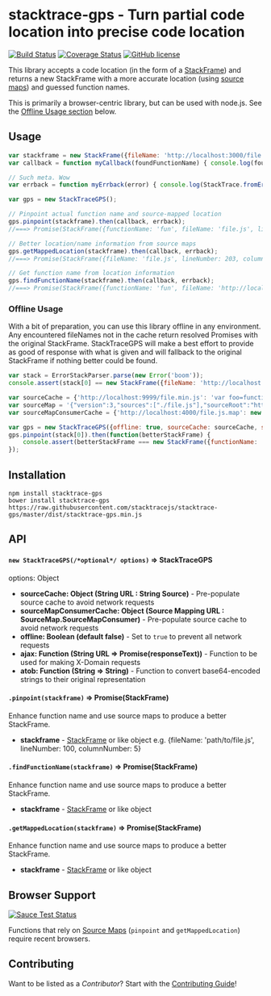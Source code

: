 stacktrace-gps - Turn partial code location into precise code location
===================
[![Build Status](https://travis-ci.org/stacktracejs/stacktrace-gps.svg?branch=master)](https://travis-ci.org/stacktracejs/stacktrace-gps) [![Coverage Status](https://img.shields.io/coveralls/stacktracejs/stacktrace-gps.svg)](https://coveralls.io/r/stacktracejs/stacktrace-gps) [![GitHub license](https://img.shields.io/github/license/stacktracejs/stacktrace-gps.svg)](https://opensource.org/licenses/MIT)

This library accepts a code location (in the form of a [StackFrame](https://github.com/stacktracejs/stackframe)) and
returns a new StackFrame with a more accurate location (using [source maps](http://www.html5rocks.com/en/tutorials/developertools/sourcemaps/)) and guessed function names.

This is primarily a browser-centric library, but can be used with node.js. See the [Offline Usage section](#offline-usage) below.

## Usage
```js
var stackframe = new StackFrame({fileName: 'http://localhost:3000/file.min.js', lineNumber: 1, columnNumber: 3284});
var callback = function myCallback(foundFunctionName) { console.log(foundFunctionName); };

// Such meta. Wow
var errback = function myErrback(error) { console.log(StackTrace.fromError(error)); };

var gps = new StackTraceGPS();

// Pinpoint actual function name and source-mapped location
gps.pinpoint(stackframe).then(callback, errback);
//===> Promise(StackFrame({functionName: 'fun', fileName: 'file.js', lineNumber: 203, columnNumber: 9}), Error)

// Better location/name information from source maps
gps.getMappedLocation(stackframe).then(callback, errback);
//===> Promise(StackFrame({fileName: 'file.js', lineNumber: 203, columnNumber: 9}), Error)

// Get function name from location information
gps.findFunctionName(stackframe).then(callback, errback);
//===> Promise(StackFrame({functionName: 'fun', fileName: 'http://localhost:3000/file.min.js', lineNumber: 1, columnNumber: 3284}), Error)
```

### Offline Usage
With a bit of preparation, you can use this library offline in any environment. Any encountered fileNames not in the cache return resolved
Promises with the original StackFrame. StackTraceGPS will make a best effort to provide as good of response with what is given and will
fallback to the original StackFrame if nothing better could be found.

```js
var stack = ErrorStackParser.parse(new Error('boom'));
console.assert(stack[0] == new StackFrame({fileName: 'http://localhost:9999/file.min.js', lineNumber: 1, columnNumber: 32}));

var sourceCache = {'http://localhost:9999/file.min.js': 'var foo=function(){};function bar(){}var baz=eval("XXX");\n//# sourceMappingURL=file.js.map'};
var sourceMap = '{"version":3,"sources":["./file.js"],"sourceRoot":"http://localhost:4000/","names":["foo","bar","baz","eval"],"mappings":"AAAA,GAAIA,KAAM,YACV,SAASC,QACT,GAAIC,KAAMC,KAAK","file":"file.min.js"}';
var sourceMapConsumerCache = {'http://localhost:4000/file.js.map': new SourceMap.SourceMapConsumer(sourceMap)};

var gps = new StackTraceGPS({offline: true, sourceCache: sourceCache, sourceMapConsumerCache: sourceMapConsumerCache});
gps.pinpoint(stack[0]).then(function(betterStackFrame) {
    console.assert(betterStackFrame === new StackFrame({functionName: 'bar', fileName: 'http://localhost:9999/file.js', lineNumber: 2, columnNumber: 9}));
});
```

## Installation
```
npm install stacktrace-gps
bower install stacktrace-gps
https://raw.githubusercontent.com/stacktracejs/stacktrace-gps/master/dist/stacktrace-gps.min.js
```

## API

#### `new StackTraceGPS(/*optional*/ options)` => StackTraceGPS
options: Object
* **sourceCache: Object (String URL : String Source)** - Pre-populate source cache to avoid network requests
* **sourceMapConsumerCache: Object (Source Mapping URL : SourceMap.SourceMapConsumer)** - Pre-populate source cache to avoid network requests
* **offline: Boolean (default false)** - Set to `true` to prevent all network requests
* **ajax: Function (String URL => Promise(responseText))** - Function to be used for making X-Domain requests
* **atob: Function (String => String)** - Function to convert base64-encoded strings to their original representation

#### `.pinpoint(stackframe)` => Promise(StackFrame)
Enhance function name and use source maps to produce a better StackFrame.
* **stackframe** - [StackFrame](https://github.com/stacktracejs/stackframe) or like object
e.g. {fileName: 'path/to/file.js', lineNumber: 100, columnNumber: 5}

#### `.findFunctionName(stackframe)` => Promise(StackFrame)
Enhance function name and use source maps to produce a better StackFrame.
* **stackframe** - [StackFrame](https://github.com/stacktracejs/stackframe) or like object

#### `.getMappedLocation(stackframe)` => Promise(StackFrame)
Enhance function name and use source maps to produce a better StackFrame.
* **stackframe** - [StackFrame](https://github.com/stacktracejs/stackframe) or like object

## Browser Support
[![Sauce Test Status](https://saucelabs.com/browser-matrix/stacktracejs.svg)](https://saucelabs.com/u/stacktracejs)

Functions that rely on [Source Maps](http://www.html5rocks.com/en/tutorials/developertools/sourcemaps/)
(`pinpoint` and `getMappedLocation`) require recent browsers.

## Contributing
Want to be listed as a *Contributor*? Start with the [Contributing Guide](CONTRIBUTING.md)!
